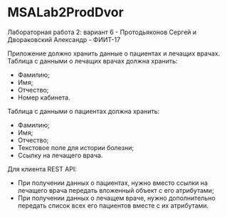 # MSALab2ProdDvor
Лабораторная работа 2: вариант 6 - Протодьяконов Сергей и Двораковский Александр - ФИИТ-17

Приложение должно хранить данные о пациентах и лечащих врачах.
Таблица с данными о лечащих врачах должна хранить:
- Фамилию;
- Имя;
- Отчество;
- Номер кабинета.

Таблица с данными о пациентах должна хранить:
- Фамилию;
- Имя;
- Отчество;
- Текстовое поле для истории болезни;
- Ссылку на лечащего врача.

Для клиента REST API:
- При получении данных о пациентах, нужно вместо ссылки на лечащего врача передать вложенный объект с его атрибутами;
- При получении данных о лечащем враче, нужно дополнительно передать список всех его пациентов вместе с их атрибутами.

